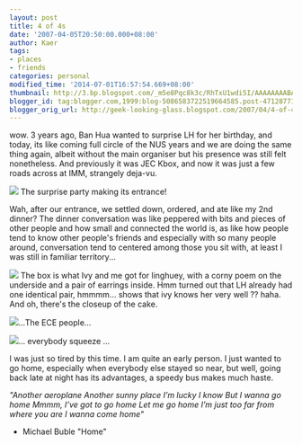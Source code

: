 ```yaml
---
layout: post
title: 4 of 4s
date: '2007-04-05T20:50:00.000+08:00'
author: Kaer
tags:
- places
- friends
categories: personal
modified_time: '2014-07-01T16:57:54.669+08:00'
thumbnail: http://3.bp.blogspot.com/_m5e8Pqc8k3c/RhTxU1wdi5I/AAAAAAAABAY/aHCtoECgwqU/s72-c/surprise.jpg
blogger_id: tag:blogger.com,1999:blog-5086583722519664585.post-4712877181125699741
blogger_orig_url: http://geek-looking-glass.blogspot.com/2007/04/4-of-4s.html
---
```


wow. 3 years ago, Ban Hua wanted to surprise LH for her birthday, 
and today, its like coming full circle of the NUS years and we are doing the 
same thing again, albeit without the main organiser but his presence was still 
felt nonetheless. And previously it was JEC Kbox, and now it was just a few 
roads across at IMM, strangely deja-vu. 

![](http://3.bp.blogspot.com/_m5e8Pqc8k3c/RhTxU1wdi5I/AAAAAAAABAY/aHCtoECgwqU/s1600/surprise.jpg) 
The surprise party making its entrance! 

Wah, after our entrance, we settled down, ordered, and ate like my 2nd dinner? 
The dinner conversation was like peppered with bits and pieces of other people 
and how small and connected the world is, as like how people tend to know 
other people's friends and especially with so many people around, conversation 
tend to centered among those you sit with, at least I was still in familiar 
territory... 

![](http://3.bp.blogspot.com/_m5e8Pqc8k3c/RhTxc1wdi6I/AAAAAAAABAg/U1F_IuzkgP0/s1600/present.jpg)
The box is what Ivy and me got for linghuey, with a corny poem on the underside 
and a pair of earrings inside. Hmm turned 
out that LH already had one identical pair, hmmmm... shows that ivy knows her 
very well ?? haha. And oh, there's the 
closeup of the cake. 

![](http://4.bp.blogspot.com/_m5e8Pqc8k3c/RhTxqFwdi8I/AAAAAAAABAw/vi5Nll2eJ-U/s1600/ece.JPG)...The 
ECE people... 

![](http://3.bp.blogspot.com/_m5e8Pqc8k3c/RhTxi1wdi7I/AAAAAAAABAo/SCXCXM3EQpQ/s1600/group.jpg)... 
everybody squeeze ... 

I was just so tired by this time. I am quite an early person. 
I just wanted to go home, especially when 
everybody else stayed so near, but well, going back late at night has its 
advantages, a speedy bus makes much haste. 
 

*"Another aeroplane* 
*Another sunny place* 
*I’m lucky I know* 
*But I wanna go home* 
*Mmmm, I’ve got to go home* 
*Let me go home* 
*I’m just too far from where you are* 
*I wanna come home"* 
 
- Michael Buble "Home" 